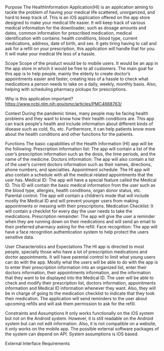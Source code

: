 Purpose
  The HealthInformation Application(HI) is an application aiming to tackle the problem of having your medical life scattered, unorganized, and hard to keep track of. This is an iOS application offered on the app store designed to make your medical life easier. It will keep track of various medical information for the downloader; such as dosage amounts and dates, common information for prescribed medication, medical identification with contains: health conditions, blood type, current medications, address, date of birth, and sex. It gets tiring having to call and ask for a refill on your prescription, this application will handle that for you. It will make your medical life less of a hassle. 
  
Scope
  Scope of the product would be to mobile users. It would be an app in the app store in which it would be free to all customers. The main goal for this app is to help people, mainly the elderly to create doctor’s appointments easier and faster, creating less of a hassle to check what medications a person needs to take on a daily, weekly, monthly basis. Also, helping with scheduling pharmacy pickups for prescriptions.
  
Why is this application important?
https://www.ncbi.nlm.nih.gov/pmc/articles/PMC4668763/

Context
  During the pandemic times, many people may be facing health problems and they want to know how their health conditions are. This app can track people's health and include information about different kinds of disease such as cold, flu, etc. Furthermore, it can help patients know more about the health conditions and other functions for the patients.

Functions
The basic capabilities of the Health Information (HI) app will be the following:
Prescription information list:  The app will contain a list of the user’s prescription information such as the dosis, the time periods, and the name of the medicine. 
Doctors information: The app will also contain a list of the user’s current doctors information such as their names, directions, phone numbers, and specialties.
Appointment schedule: The HI app will also contain a schedule with all the medical related appointments that the user has. 
Medical ID:  The app will have a special feature called the Medical ID. This ID will contain the basic medical information from the user such as the blood type, allergies, health conditions, organ donor status, etc. 
Parental control: The app will contain a children’s mode that will include mostly the Medical ID and will prevent younger users from making appointments or messing with their prescriptions. 
Medication Checklist: It will contain a checklist for every day the user needs to take the medications. 
Prescription remainder: The app will give the user a reminder when they are running down on their medications and will send an email to their preferred pharmacy asking for the refill. 
Face recognition:  The app will have a face recognition authentication system to help protect the users sensitive data. 

User Characteristics and Expectations
  The HI app is directed to most people, specially those who have a lot of prescription medications and doctor appointments. It will have parental control to limit what young users can do with the app. Mostly what the users will be able to do with the app is to enter their prescription information into an organized list, enter their doctors information, their appointments information, and the information that they want to be displayed into the Medical ID. The user will be able to check and modify their prescription list, doctors information, appointments information and Medical ID information whenever they want. Also, they will be in charge of going to the medication checklist to indicate that they took their medication. The application will send reminders to the user about upcoming refills and will ask them permission to ask for the refill. 

Constraints and Assumptions
  It only works functionally on the iOS system but not on the Android system. However, it is still readable on the Android system but can not edit information. Also, it is not compatible on a website, it only works on the mobile app. The possible external software packages of the system can depend on API. System assumptions is iOS based.
  
External Interface Requirements
